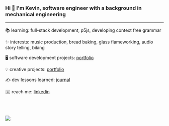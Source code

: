 ### Hi 👋 I'm Kevin, software engineer with a background in mechanical engineering
---

📚 learning:  full-stack development, p5js, developing context free grammar

✨ interests: music production, bread baking, glass flameworking, audio story telling, biking

🖥️ software development projects: [portfolio](https://kevin-lambda.github.io/)

💡 creative projects: [portfolio](https://kevin-lam.netlify.app/)

✍️ dev lessons learned: [journal](https://github.com/kevin-lambda/kevin-lambda/blob/main/Project_history.md)

✉️ reach me: [linkedin](https://www.linkedin.com/in/kevin-q-lam/)

<br>
<br>

![](https://komarev.com/ghpvc/?username=kevin-lambda&color=green)
